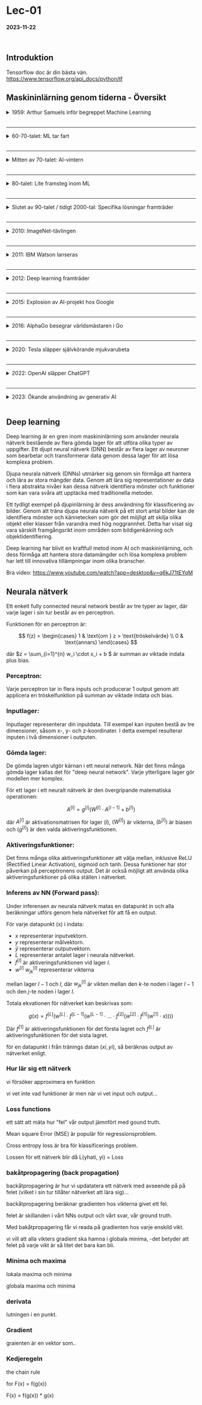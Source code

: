 # Lec-01 
**2023-11-22**

<br>

## Introduktion

Tensorflow doc är din bästa vän. 
https://www.tensorflow.org/api_docs/python/tf

## Maskininlärning genom tiderna - Översikt

<details>
<summary>1959: Arthur Samuels inför begreppet Machine Learning</summary>

- Introducerade Arthur Samuel termen Machine Learning.
- Teorier från 1800-talet kan också ses som ML, vilket antyder att ML började tidigare.

</details>
<br>

---

<details>
<summary>60-70-talet: ML tar fart</summary>

- ML började få fart och betraktades som framtiden.

</details>
<br>

---

<details>
<summary>Mitten av 70-talet: AI-vintern</summary>

- AI-vintern inträffade, vilket resulterade i svårigheter att få finansiering för AI-projekt.

</details>
<br>

---

<details>
<summary>80-talet: Lite framsteg inom ML</summary>

- Utvecklingen av ML började visa lite framsteg.

</details>
<br>

---

<details>
<summary>Slutet av 90-talet / tidigt 2000-tal: Specifika lösningar framträder</summary>

- Specifika lösningar för specifika problem började framträda och vinna popularitet.

</details>
<br>

---

<details>
<summary>2010: ImageNet-tävlingen</summary>

- ImageNet-tävlingen ägde rum.

</details>
<br>

---

<details>
<summary>2011: IBM Watson lanseras</summary>

- IBM Watson lanserades.

</details>
<br>

---

<details>
<summary>2012: Deep learning framträder</summary>

- Deep learning började vinna tävlingar inom AI/ML och hypen kring tekniken ökade.

</details>
<br>

---

<details>
<summary>2015: Explosion av AI-projekt hos Google</summary>

- Google gick från att ha några AI-projekt till närmare 3000 projekt, inklusive AI/ML.

</details>
<br>

---

<details>
<summary>2016: AlphaGo besegrar världsmästaren i Go</summary>

- AlphaGo utmanade och besegrade världsmästaren i Go.

</details>
<br>

---

<details>
<summary>2020: Tesla släpper självkörande mjukvarubeta</summary>

- Tesla släppte sin "beta" av sin mjukvara för helt självkörande bilar.

</details>
<br>

---

<details>
<summary>2022: OpenAI släpper ChatGPT</summary>

- OpenAI släppte ChatGPT.

</details>
<br>

---

<details>
<summary>2023: Ökande användning av generativ AI</summary>

- Användandet av generativ AI ökar exponentiellt.

</details>
<br>

## Deep learning

Deep learning är en gren inom maskininlärning som använder neurala nätverk bestående av flera gömda lager för att utföra olika typer av uppgifter. Ett djupt neural nätverk (DNN) består av flera lager av neuroner som bearbetar och transformerar data genom dessa lager för att lösa komplexa problem.

Djupa neurala nätverk (DNNs) utmärker sig genom sin förmåga att hantera och lära av stora mängder data. Genom att lära sig representationer av data i flera abstrakta nivåer kan dessa nätverk identifiera mönster och funktioner som kan vara svåra att upptäcka med traditionella metoder.

Ett tydligt exempel på djupinlärning är dess användning för klassificering av bilder. Genom att träna djupa neurala nätverk på ett stort antal bilder kan de identifiera mönster och kännetecken som gör det möjligt att skilja olika objekt eller klasser från varandra med hög noggrannhet. Detta har visat sig vara särskilt framgångsrikt inom områden som bildigenkänning och objektidentifiering.

Deep learning har blivit en kraftfull metod inom AI och maskininlärning, och dess förmåga att hantera stora datamängder och lösa komplexa problem har lett till innovativa tillämpningar inom olika branscher.

Bra video: https://www.youtube.com/watch?app=desktop&v=q6kJ71tEYqM

## Neurala nätverk

Ett enkelt fully connected neural network består av tre typer av lager, där varje lager i sin tur består av en perceptron.

Funktionen för en perceptron är:

$$
f(z) = \begin{cases} 
      1 & \text{om } z > \text{tröskelvärde} \\
      0 & \text{annars} 
   \end{cases}
$$

där $z = \sum_{i=1}^{n} w_i \cdot x_i + b $ är summan av viktade indata plus bias.

### Perceptron:

Varje perceptron tar in flera inputs och producerar 1 output genom att applicera en tröskelfunktion på summan av viktade indata och bias.

### Inputlager:

Inputlager representerar din inputdata. Till exempel kan inputen bestå av tre dimensioner, såsom x-, y- och z-koordinater. I detta exempel resulterar inputen i två dimensioner i outputen.

### Gömda lager:

De gömda lagren utgör kärnan i ett neural network. När det finns många gömda lager kallas det för "deep neural network". Varje ytterligare lager gör modellen mer komplex.

För ett lager i ett neuralt nätverk är den övergripande matematiska operationen:

$$
A^{[l]} = g^{[l]}(W^{[l]} \cdot A^{[l-1]} + b^{[l]})
$$

där $A^{[l]}$ är aktivationsmatrisen för lager $(l)$,
$(W^{[l]})$ är vikterna, $(b^{[l]})$ är biasen och $(g^{[l]})$ är den valda aktiveringsfunktionen.

### Aktiveringsfunktioner:

Det finns många olika aktiveringsfunktioner att välja mellan, inklusive ReLU (Rectified Linear Activation), sigmoid och tanh. Dessa funktioner har stor påverkan på perceptronens output. Det är också möjligt att använda olika aktiveringsfunktioner på olika ställen i nätverket.

### Inferens av NN (Forward pass):

Under inferensen av neurala nätverk matas en datapunkt in och alla beräkningar utförs genom hela nätverket för att få en output.

För varje datapunkt \(x\) i indata:

- $x$ representerar inputvektorn.
- $y$ representerar målvektorn.
- $\hat{y}$ representerar outputvektorn.
- $L$ representerar antalet lager i neurala nätverket.
- $f^{[l]}$ är aktiveringsfunktionen vid lager $l$.
- $w^{[l]}$ $w^{[l]}_{jk}$ representerar vikterna 

mellan lager $l - 1$ och $l$, där $w^{[l]}_{jk}$ är vikten mellan den $k$-te noden i lager $l - 1$ och den $j$-te noden i lager $l$.

Totala ekvationen för nätverket kan beskrivas som:

$$
g(x) = f^{[L]}(w^{[L]} \cdot f^{[L-1]}(w^{[L-1]} \cdot \ldots \cdot f^{[2]}(w^{[2]} \cdot f^{[1]}(w^{[1]} \cdot x))))
$$

Där $f^{[1]}$ är aktiveringsfunktionen för det första lagret och $f^{[L]}$ är aktiveringsfunktionen för det sista lagret.

för en datapunkt i från tränings datan ${(xi, yi)}$, så beräknas output av nätverket enligt.

### Hur lär sig ett nätverk 

vi försöker approximera en funktion

vi vet inte vad funktioner är men när vi vet input och output...

### Loss functions

ett sätt att mäta hur "fel" vår output jämnfört med gound truth.

Mean square Error (MSE) är populär för regressionsproblem.

Cross entropy loss är bra för klassificerings problem.

Lossen för ett nätverk blir då L(yhati, yi) = Loss

### bakåtpropagering (back propagation)

backåtpropagering är hur vi updatatera ett nätverk med avseende på på felet (vilket i sin tur tillåter nätverket att lära sig)...

backåtpropagering beräknar gradienten hos vikterna givet ett fel.

felet är skillanden i vårt NNs output och vårt svar, vår ground truth.

Med bakåtpropagering får vi reada på gradienten hos varje enskild vikt. 

vi vill att alla vikters gradient ska hamna i globala minima, -det betyder att felet på varje vikt är så litet det bara kan bli.

### Minima och maxima

lokala maxima och minima 

globala maxima och minima

### derivata 

lutningen i en punkt. 

### Gradient 

graienten är en vektor som..


### Kedjeregeln

the chain rule

for F(x) = f(g(x))

F(x) = f(g(x)) * g(x)




